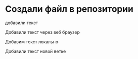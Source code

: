 ﻿# Создали файл в репозитории

добавили текст

Добавили текст через веб браузер

Добавим текст локально

Добавили текст новой ветке